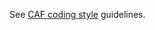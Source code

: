 See [CAF coding style][caf-style] guidelines.

[caf-style]: https://github.com/actor-framework/actor-framework/blob/master/CONTRIBUTING.md

